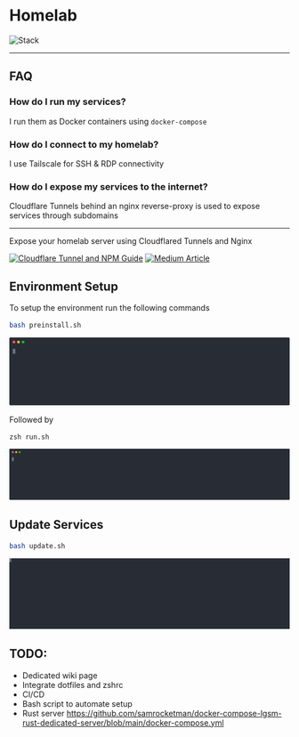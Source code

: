 # Homelab

![Stack](https://skillicons.dev/icons?i=ubuntu,bash,py,cloudflare,nginx,vscode)

---

## FAQ

### How do I run my services?

I run them as Docker containers using `docker-compose`

### How do I connect to my homelab?

I use Tailscale for SSH & RDP connectivity

### How do I expose my services to the internet?

Cloudflare Tunnels behind an nginx reverse-proxy is used to expose services through subdomains

---

Expose your homelab server using Cloudflared Tunnels and Nginx

[![Cloudflare Tunnel and NPM Guide](https://img.shields.io/badge/YouTube-FF0000?style=for-the-badge&logo=youtube&logoColor=white)](https://www.youtube.com/watch?v=Udc6HeOqxCY&ab_channel=AbhinavKM) [![Medium Article](https://img.shields.io/badge/Medium-12100E?style=for-the-badge&logo=medium&logoColor=white)](https://medium.com/@angstycoder101/forget-the-cloud-run-your-own-server-with-cloudflare-tunnels-cb73cb5f18ab)

## Environment Setup

To setup the environment run the following commands

```bash
bash preinstall.sh
```

![Pre-install script](./data/assets/preinstall.svg)

Followed by

```
zsh run.sh
```
![Run script](./data/assets/run.svg)


## Update Services

```bash
bash update.sh
```

![Update script](./data/assets/update.svg)


## TODO:

* Dedicated wiki page
* Integrate dotfiles and zshrc
* CI/CD
* Bash script to automate setup
* Rust server https://github.com/samrocketman/docker-compose-lgsm-rust-dedicated-server/blob/main/docker-compose.yml

